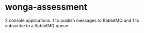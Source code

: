 # wonga-assessment
2 console applications. 1 to publish messages to RabbitMQ and 1 to subscribe to a RabbitMQ queue
